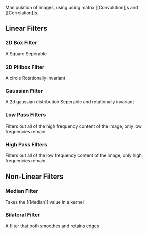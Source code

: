 Manipulation of images, using using matrix [[Convolution]]s and [[Correlation]]s.

## Linear Filters

### 2D Box Filter

A Square
Seperable

### 2D Pillbox Filter

A circle
Rotationally invariant

### Gaussian Filter

A 2d gaussian distribution
Seperable and rotationally invariant

### Low Pass Filters

Filters out all of the high frequency content of the image, only low frequencies remain

### High Pass FIlters

Filters out all of the low frequency content of the image, only high frequencies remain

## Non-Linear Filters

### Median Filter

Takes the [[Median]] value in a kernel

### Bilateral Filter

A filter that both smoothes and retains edges
